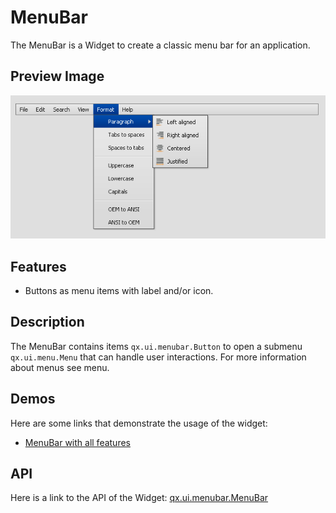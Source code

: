 MenuBar
=======

The MenuBar is a Widget to create a classic menu bar for an application.

Preview Image
-------------

![:MenuBar](menubar.png)

Features
--------

-   Buttons as menu items with label and/or icon.

Description
-----------

The MenuBar contains items `qx.ui.menubar.Button` to open a submenu `qx.ui.menu.Menu` that can handle user interactions. For more information about menus see menu.

Demos
-----

Here are some links that demonstrate the usage of the widget:

-   [MenuBar with all features](http://www.qooxdoo.org/devel/demobrowser/#widget~MenuBar.html)

API
---

Here is a link to the API of the Widget:
[qx.ui.menubar.MenuBar](http://www.qooxdoo.org/devel/api/#qx.ui.menubar.MenuBar)
